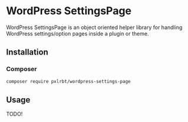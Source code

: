 # WordPress SettingsPage

WordPress SettingsPage is an object oriented helper library for handling WordPress settings/option pages inside a plugin or theme.

## Installation

### Composer

```bash
composer require pxlrbt/wordpress-settings-page
```

## Usage

TODO!

